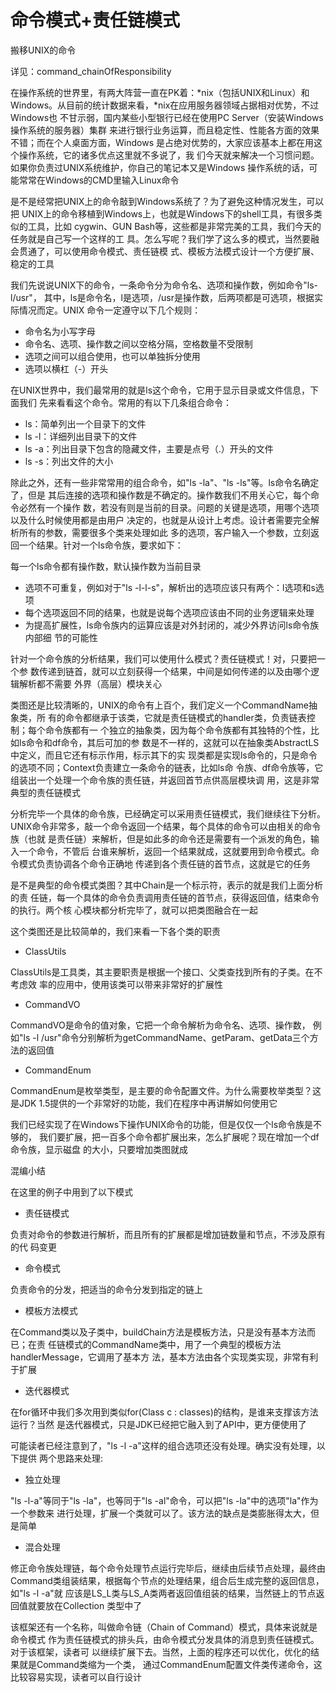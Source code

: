 命令模式+责任链模式
========

搬移UNIX的命令

详见：command_chainOfResponsibility

在操作系统的世界里，有两大阵营一直在PK着：*nix（包括UNIX和Linux）和
Windows。从目前的统计数据来看，*nix在应用服务器领域占据相对优势，不过Windows也
不甘示弱，国内某些小型银行已经在使用PC Server（安装Windows操作系统的服务器）集群
来进行银行业务运算，而且稳定性、性能各方面的效果不错；而在个人桌面方面，Windows
是占绝对优势的，大家应该基本上都在用这个操作系统，它的诸多优点这里就不多说了，我
们今天就来解决一个习惯问题。如果你负责过UNIX系统维护，你自己的笔记本又是Windows
操作系统的话，可能常常在Windows的CMD里输入Linux命令

是不是经常把UNIX上的命令敲到Windows系统了？为了避免这种情况发生，可以把
UNIX上的命令移植到Windows上，也就是Windows下的shell工具，有很多类似的工具，比如
cygwin、GUN Bash等，这些都是非常完美的工具，我们今天的任务就是自己写一个这样的工
具。怎么写呢？我们学了这么多的模式，当然要融会贯通了，可以使用命令模式、责任链模
式、模板方法模式设计一个方便扩展、稳定的工具

我们先说说UNIX下的命令，一条命令分为命令名、选项和操作数，例如命令"ls-l/usr"，
其中，ls是命令名，l是选项，/usr是操作数，后两项都是可选项，根据实际情况而定。UNIX
命令一定遵守以下几个规则：

- 命令名为小写字母
- 命令名、选项、操作数之间以空格分隔，空格数量不受限制
- 选项之间可以组合使用，也可以单独拆分使用
- 选项以横杠（-）开头

在UNIX世界中，我们最常用的就是ls这个命令，它用于显示目录或文件信息，下面我们
先来看看这个命令。常用的有以下几条组合命令：

- ls：简单列出一个目录下的文件
- ls -l：详细列出目录下的文件
- ls -a：列出目录下包含的隐藏文件，主要是点号（.）开头的文件
- ls -s：列出文件的大小

除此之外，还有一些非常常用的组合命令，如"ls -la"、"ls -ls"等。ls命令名确定了，但是
其后连接的选项和操作数是不确定的。操作数我们不用关心它，每个命令必然有一个操作
数，若没有则是当前的目录。问题的关键是选项，用哪个选项以及什么时候使用都是由用户
决定的，也就是从设计上考虑。设计者需要完全解析所有的参数，需要很多个类来处理如此
多的选项，客户输入一个参数，立刻返回一个结果。针对一个ls命令族，要求如下：

每一个ls命令都有操作数，默认操作数为当前目录
- 选项不可重复，例如对于"ls -l-l-s"，解析出的选项应该只有两个：l选项和s选项
- 每个选项返回不同的结果，也就是说每个选项应该由不同的业务逻辑来处理
- 为提高扩展性，ls命令族内的运算应该是对外封闭的，减少外界访问ls命令族内部细
节的可能性

针对一个命令族的分析结果，我们可以使用什么模式？责任链模式！对，只要把一个参
数传递到链首，就可以立刻获得一个结果，中间是如何传递的以及由哪个逻辑解析都不需要
外界（高层）模块关心

类图还是比较清晰的，UNIX的命令有上百个，我们定义一个CommandName抽象类，所
有的命令都继承于该类，它就是责任链模式的handler类，负责链表控制；每个命令族都有一
个独立的抽象类，因为每个命令族都有其独特的个性，比如ls命令和df命令，其后可加的参
数是不一样的，这就可以在抽象类AbstractLS中定义，而且它还有标示作用，标示其下的实
现类都是实现ls命令的，只是命令的选项不同；Context负责建立一条命令的链表，比如ls命
令族、df命令族等，它组装出一个处理一个命令族的责任链，并返回首节点供高层模块调
用，这是非常典型的责任链模式

分析完毕一个具体的命令族，已经确定可以采用责任链模式，我们继续往下分析。
UNIX命令非常多，敲一个命令返回一个结果，每个具体的命令可以由相关的命令族（也就
是责任链）来解析，但是如此多的命令还是需要有一个派发的角色，输入一个命令，不管后
台谁来解析，返回一个结果就成，这就要用到命令模式。命令模式负责协调各个命令正确地
传递到各个责任链的首节点，这就是它的任务

是不是典型的命令模式类图？其中Chain是一个标示符，表示的就是我们上面分析的责
任链，每一个具体的命令负责调用责任链的首节点，获得返回值，结束命令的执行。两个核
心模块都分析完毕了，就可以把类图融合在一起

这个类图还是比较简单的，我们来看一下各个类的职责

- ClassUtils

ClassUtils是工具类，其主要职责是根据一个接口、父类查找到所有的子类。在不考虑效
率的应用中，使用该类可以带来非常好的扩展性

- CommandVO

CommandVO是命令的值对象，它把一个命令解析为命令名、选项、操作数，
例如"ls -l /usr"命令分别解析为getCommandName、getParam、getData三个方法的返回值

- CommandEnum

CommandEnum是枚举类型，是主要的命令配置文件。为什么需要枚举类型？这是JDK
1.5提供的一个非常好的功能，我们在程序中再讲解如何使用它

我们已经实现了在Windows下操作UNIX命令的功能，但是仅仅一个ls命令族是不够的，
我们要扩展，把一百多个命令都扩展出来，怎么扩展呢？现在增加一个df命令族，显示磁盘
的大小，只要增加类图就成

混编小结

在这里的例子中用到了以下模式

- 责任链模式

负责对命令的参数进行解析，而且所有的扩展都是增加链数量和节点，不涉及原有的代
码变更

- 命令模式

负责命令的分发，把适当的命令分发到指定的链上

- 模板方法模式

在Command类以及子类中，buildChain方法是模板方法，只是没有基本方法而已；在责
任链模式的CommandName类中，用了一个典型的模板方法handlerMessage，它调用了基本方
法，基本方法由各个实现类实现，非常有利于扩展

- 迭代器模式

在for循环中我们多次用到类似for(Class c : classes)的结构，是谁来支撑该方法运行？当然
是迭代器模式，只是JDK已经把它融入到了API中，更方便使用了

可能读者已经注意到了，"ls -l -a"这样的组合选项还没有处理。确实没有处理，以下提供
两个思路来处理:

- 独立处理

"ls -l-a"等同于"ls -la"，也等同于"ls -al"命令，可以把"ls -la"中的选项"la"作为一个参数来
进行处理，扩展一个类就可以了。该方法的缺点是类膨胀得太大，但是简单

- 混合处理

修正命令族处理链，每个命令处理节点运行完毕后，继续由后续节点处理，最终由
Command类组装结果，根据每个节点的处理结果，组合后生成完整的返回信息，如"ls -l -a"就
应该是LS_L类与LS_A类两者返回值组装的结果，当然链上的节点返回值就要放在Collection
类型中了

该框架还有一个名称，叫做命令链（Chain of Command）模式，具体来说就是命令模式
作为责任链模式的排头兵，由命令模式分发具体的消息到责任链模式。对于该框架，读者可
以继续扩展下去。当然，上面的程序还可以优化，优化的结果就是Command类缩为一个类，
通过CommandEnum配置文件类传递命令，这比较容易实现，读者可以自行设计

